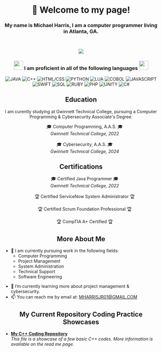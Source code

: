 <h1 align="center">👋 Welcome to my page!</h1>
<h3 align="center">My name is Michael Harris, I am a computer programmer living in Atlanta, GA.</h3><br/>

<p align="center">
  <img src="https://media.cntraveler.com/photos/57471fe678a2718d4665d5e6/16:9/w_2560%2Cc_limit/atlanta-georgia-skyline-cr-getty.jpg"/>
</p>

<h3 align="center">
  <img src="https://slackmojis.com/emojis/37240-computer/download" width="30"/> I am proficient in all of the following languages <img src="https://slackmojis.com/emojis/37240-computer/download" width="30"/>
</h3>

<p align="center">
  <img alt="JAVA" src="https://img.shields.io/badge/-JAVA-8DD6F9?style=flat-Color=white" />
  <img alt="C++" src="https://img.shields.io/badge/-C++-8DD6F9?style=flat-Color=white" /> 
  <img alt="HTML/CSS" src="https://img.shields.io/badge/-HTML/CSS-46a2f1?style=flat-Color=white" />
  <img alt="PYTHON" src="https://img.shields.io/badge/-PYTHON-2088FF?style=flat-Color=white" />
  <img alt="LUA" src="https://img.shields.io/badge/-LUA-1a73e8?style=flat-Color=white" />
  <img alt="COBOL" src="https://img.shields.io/badge/-COBOL-007ACC?style=flat-Color=white" />
  <img alt="JAVASCRIPT" src="https://img.shields.io/badge/-JAVASCRIPT-5849BE?style=flat-Color=white" />
  <img alt="SWIFT" src="https://img.shields.io/badge/-SWIFT-311C87?style=flat-Color=white" />
  <img alt="SQL" src="https://img.shields.io/badge/-SQL-430098?style=flat-Color=white" />
  <img alt="RUBY" src="https://img.shields.io/badge/-RUBY-764ABC?style=flat-Color=white" />
  <img alt="PHP" src="https://img.shields.io/badge/-PHP-B7178C?style=flat-Color=white" />
  <img alt="UNITY" src="https://img.shields.io/badge/-UNITY-E10098?style=flat-Color=white" />
  <img alt="C#" src="https://img.shields.io/badge/-C SHARP-CC6699?style=flat-Color=white" />
</p>

<h2 align="center">
  Education
</h2>

<p align="center">
  I am curently studying at Gwinnett Technical College, pursuing a Computer Programming & Cybersecurity Associate's Degree.
</p>

<ul align="center">
  <li<b>🎓 Computer Programming, A.A.S. 🎓</b></a><br/><i>Gwinnett Technical College, 2022</i></li><br/><br/>
  <li<b>🎓 Cybersecurity, A.A.S. 🎓</b></a><br/><i>Gwinnett Technical College, 2024</i></li>
</ul>

<h2 align="center">
  Certifications
</h2>

<ul align="center">
  <li<b>🎓 Certified Java Programmer 🎓</b></a><br/><i>Gwinnett Technical College, 2022</i></li><br/><br/>
  <li<b>🏆 Certified ServiceNow System Administrator 🏆</b></a><br/><br/>
  <li<b>🏆 Certified Scrum Foundation Professional 🏆</b></a><br/><br/>
  <li<b>🏆 CompTIA A+ Certified 🏆</b></a>
</ul>

<h2 align="center">
  More About Me
</h2>

<ul>
  <li>👀 I am currently pursuing work in the following fields:
    <ul>
      <li>Computer Programming</li>
      <li>Project Management</li>
      <li>System Administration</li>
      <li>Technical Support</li>
      <li>Software Engineering</li>
    </ul>
  </li>
</ul>

- 🌱 I’m currently learning more about project management & cybersecurity.
- 📫 You can reach me by email at: MHARRISJR01@GMAIL.COM

<h2 align="center">
  My Current Repository Coding Practice Showcases
</h2>
<ul>
  <li><a href="https://github.com/M-HarrisJr/C-Plus-Plus-File"><b>My C++ Coding Repository</b></a><br/><i>This file is a showcase of a few basic C++ codes. More information is available on the read me page.</i></li>
</ul>
